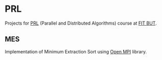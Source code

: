 # PRL
Projects for [PRL](https://www.fit.vutbr.cz/study/courses/index.php?id=10935) (Parallel and Distributed Algorithms) course at [FIT BUT](https://www.fit.vutbr.cz/).

## MES
Implementation of Minimum Extraction Sort using [Open MPI](https://www.open-mpi.org/) library.
